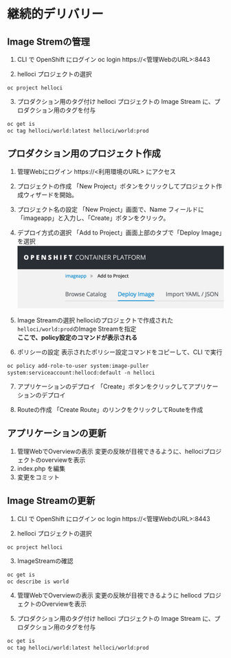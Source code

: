 # 継続的デリバリー

## Image Stremの管理
1. CLI で OpenShift にログイン
oc login https://<管理WebのURL>:8443

2. helloci プロジェクトの選択
```
oc project helloci
```

3. プロダクション用のタグ付け
helloci プロジェクトの Image Stream に、プロダクション用のタグを付与
```
oc get is
oc tag helloci/world:latest helloci/world:prod
```

## プロダクション用のプロジェクト作成
1. 管理Webにログイン
https://<利用環境のURL> にアクセス

2. プロジェクトの作成
「New Project」ボタンをクリックしてプロジェクト作成ウィザードを開始。

3. プロジェクト名の設定
「New Project」画面で、Name フィールドに「imageapp」と入力し、「Create」ボタンをクリック。

4. デプロイ方式の選択
「Add to Project」画面上部のタブで「Deploy Image」を選択
![./deployImageTab.png](./deployImageTab.png)

5. Image Streamの選択
hellociのプロジェクトで作成された `helloci/world:prod`のImage Streamを指定  
**ここで、policy設定のコマンドが表示される**

6. ポリシーの設定
表示されたポリシー設定コマンドをコピーして、CLI で実行
```
oc policy add-role-to-user system:image-puller system:serviceaccount:hellocd:default -n helloci
```

7. アプリケーションのデプロイ
「Create」ボタンをクリックしてアプリケーションのデプロイ

8. Routeの作成
「Create Route」のリンクをクリックしてRouteを作成

## アプリケーションの更新
1. 管理WebでOverviewの表示
変更の反映が目視できるように、hellociプロジェクトのoverviewを表示
2. index.php を編集
3. 変更をコミット

## Image Streamの更新
1. CLI で OpenShift にログイン
oc login https://<管理WebのURL>:8443

2. helloci プロジェクトの選択
```
oc project helloci
```

3. ImageStreamの確認
```
oc get is
oc describe is world
```

4. 管理WebでOverviewの表示
変更の反映が目視できるように hellocd プロジェクトのOverviewを表示

5. プロダクション用のタグ付け
helloci プロジェクトの Image Stream に、プロダクション用のタグを付与
```
oc get is
oc tag helloci/world:latest helloci/world:prod
```
